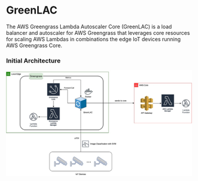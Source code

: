 # GreenLAC
The AWS Greengrass Lambda Autoscaler Core (GreenLAC) is a load balancer and autoscaler
for AWS Greengrass that leverages core resources for scaling AWS Lambdas in combinations
the edge IoT devices running AWS Greengrass Core.

### Initial Architecture 
![](images/architecture.jpg)
